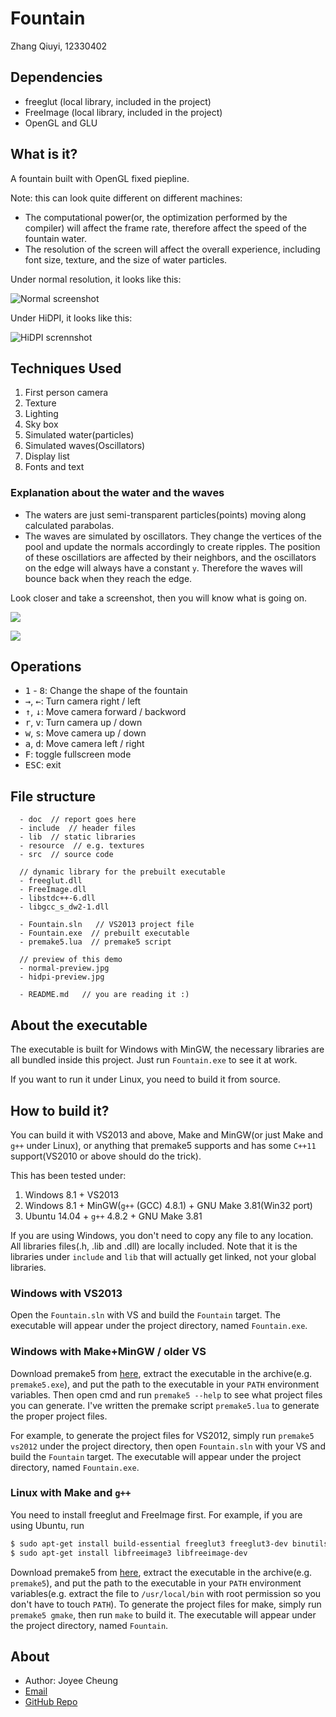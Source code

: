 # Fountain

Zhang Qiuyi, 12330402

## Dependencies

* freeglut (local library, included in the project)
* FreeImage (local library, included in the project)
* OpenGL and GLU

## What is it?

A fountain built with OpenGL fixed piepline.

Note: this can look quite different on different machines:

* The computational power(or, the optimization performed by the compiler) will affect the frame rate, therefore affect the speed of the fountain water.
* The resolution of the screen will affect the overall experience, including font size, texture, and the size of water particles.

Under normal resolution, it looks like this:

![Normal screenshot](screenshot/normal-preview.jpg)

Under HiDPI, it looks like this:

![HiDPI scrennshot](screenshot/hidpi-preview.jpg)

## Techniques Used

1. First person camera
2. Texture
3. Lighting
4. Sky box
5. Simulated water(particles)
6. Simulated waves(Oscillators)
7. Display list
8. Fonts and text

### Explanation about the water and the waves

* The waters are just semi-transparent particles(points) moving along calculated parabolas.
* The waves are simulated by oscillators. They change the vertices of the pool and update the normals accordingly to create ripples. The position of these oscillatiors are affected by their neighbors, and the oscillators on the edge will always have a constant `y`. Therefore the waves will bounce back when they reach the edge.

Look closer and take a screenshot, then you will know what is going on.

![](screenshot/closer.jpg)

![](screenshot/closer2.jpg)

## Operations

* <kbd>1</kbd> - <kbd>8</kbd>: Change the shape of the fountain
* <kbd>→</kbd>, <kbd>←</kbd>: Turn camera right / left
* <kbd>↑</kbd>, <kbd>↓</kbd>: Move camera forward / backword
* <kbd>r</kbd>, <kbd>v</kbd>: Turn camera up / down
* <kbd>w</kbd>, <kbd>s</kbd>: Move camera up / down
* <kbd>a</kbd>, <kbd>d</kbd>: Move camera left / right
* <kbd>F</kbd>: toggle fullscreen mode
* <kbd>ESC</kbd>: exit

## File structure

```
  - doc  // report goes here
  - include  // header files
  - lib  // static libraries
  - resource  // e.g. textures
  - src  // source code

  // dynamic library for the prebuilt executable
  - freeglut.dll
  - FreeImage.dll
  - libstdc++-6.dll
  - libgcc_s_dw2-1.dll

  - Fountain.sln   // VS2013 project file
  - Fountain.exe  // prebuilt executable
  - premake5.lua  // premake5 script

  // preview of this demo
  - normal-preview.jpg
  - hidpi-preview.jpg

  - README.md   // you are reading it :)
```

## About the executable

The executable is built for Windows with MinGW, the necessary libraries are all bundled inside this project. Just run `Fountain.exe` to see it at work.

If you want to run it under Linux, you need to build it from source.

## How to build it?

You can build it with VS2013 and above, Make and MinGW(or just Make and `g++` under Linux), or anything that premake5 supports and has some `C++11` support(VS2010 or above should do the trick).

This has been tested under:

1. Windows 8.1 + VS2013
2. Windows 8.1 + MinGW(`g++` (GCC) 4.8.1) + GNU Make 3.81(Win32 port)
4. Ubuntu 14.04 + `g++` 4.8.2 + GNU Make 3.81

If you are using Windows, you don't need to copy any file to any location. All libraries files(.h, .lib and .dll) are locally included. Note that it is the libraries under `include` and `lib` that will actually get linked, not your global libraries.

### Windows with VS2013

Open the `Fountain.sln` with VS and build the `Fountain` target. The executable will appear under the project directory, named `Fountain.exe`.

### Windows with Make+MinGW / older VS

Download premake5 from [here](https://premake.github.io/download.html#v5), extract the executable in the archive(e.g. `premake5.exe`), and put the path to the executable in your `PATH` environment variables. Then open cmd and run `premake5 --help` to see what project files you can generate. I've written the premake script `premake5.lua` to generate the proper project files.

For example, to generate the project files for VS2012, simply run `premake5 vs2012` under the project directory, then open `Fountain.sln` with your VS and build the `Fountain` target. The executable will appear under the project directory, named `Fountain.exe`.

### Linux with Make and `g++`

You need to install freeglut and FreeImage first. For example, if you are using Ubuntu, run

```bash
$ sudo apt-get install build-essential freeglut3 freeglut3-dev binutils-gold
$ sudo apt-get install libfreeimage3 libfreeimage-dev
```

Download premake5 from [here](https://premake.github.io/download.html#v5), extract the executable in the archive(e.g. `premake5`), and put the path to the executable in your `PATH` environment variables(e.g. extract the file to `/usr/local/bin` with root permission so you don't have to touch `PATH`). To generate the project files for make, simply run `premake5 gmake`, then run `make` to build it. The executable will appear under the project directory, named `Fountain`.

## About

* Author: Joyee Cheung
* [Email](mailto://joyeec9h3@gmail.com)
* [GitHub Repo](https://github.com/joyeecheung/fountain)
